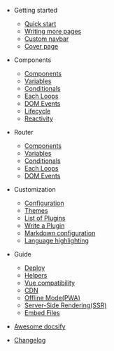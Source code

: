- Getting started

  - [Quick start](quickstart.md)
  - [Writing more pages](more-pages.md)
  - [Custom navbar](custom-navbar.md)
  - [Cover page](cover.md)

- Components

  - [Components](component.md)
  - [Variables](variables.md)
  - [Conditionals](conditionals.md)
  - [Each Loops](loops.md)
  - [DOM Events](dom-events.md)
  - [Lifecycle](lifecycvle.md)  
  - [Reactivity](reactivity.md)

- Router

  - [Components](component.md)
  - [Variables](variables.md)
  - [Conditionals](conditionals.md)
  - [Each Loops](loops.md)
  - [DOM Events](dom-events.md)

- Customization

  - [Configuration](configuration.md)
  - [Themes](themes.md)
  - [List of Plugins](plugins.md)
  - [Write a Plugin](write-a-plugin.md)
  - [Markdown configuration](markdown.md)
  - [Language highlighting](language-highlight.md)

- Guide

  - [Deploy](deploy.md)
  - [Helpers](helpers.md)
  - [Vue compatibility](vue.md)
  - [CDN](cdn.md)
  - [Offline Mode(PWA)](pwa.md)
  - [Server-Side Rendering(SSR)](ssr.md)
  - [Embed Files](embed-files.md)

- [Awesome docsify](awesome.md)
- [Changelog](changelog.md)
